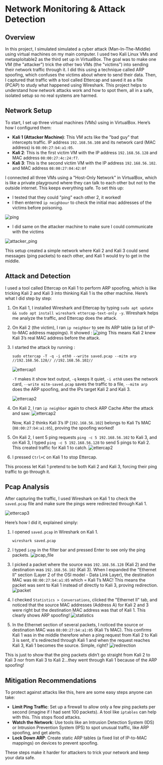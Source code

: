 # Network Monitoring & Attack Detection

## Overview

In this project, I simulated simulated a cyber attack (Man-In-The-Middle) using virtual machines on my main computer. I used two Kali Linux VMs and metasploitable2 as the third set up in VirtualBox. The goal was to make one VM (the "attacker") trick the other two VMs (the "victims") into sending their network traffic through it. I did this using a technique called ARP spoofing, which confuses the victims about where to send their data. Then, I captured that traffic with a tool called Ettercap and saved it as a file (PCAP) to study what happened using Wireshark. This project helps to understand how network attacks work and how to spot them, all in a safe, isolated setup so no real systems are harmed.

## Network Setup

To start, I set up three virtual machines (VMs) using in VirtualBox. Here’s how I configured them:

- **Kali 1 (Attacker Machine)**: This VM acts like the "bad guy" that intercepts traffic. IP address `192.168.56.108` and its network card (MAC address) is `08:00:27:b4:a1:05`.
- **Kali 2**: This is the first victim VM with the IP address `192.168.56.128` and MAC address `08:00:27:4c:24:f7`.
- **Kali 3**: This is the second victim VM with the IP address `192.168.56.102`. and MAC address `08:00:27:04:42:0f`

I connected all three VMs using a "Host-Only Network" in VirtualBox, which is like a private playground where they can talk to each other but not to the outside internet. This keeps everything safe. To set this up:
- I tested that they could "ping" each other 2, it worked!
- I then enterred `ip neighbour` to check the initial mac addresses of the victims before poisoning.

![ping](screenshots/ping.png)

- I did same on the attacker machine to make sure I could communicate with the victims

![attacker_ping](screenshots/attacker_ping.png)

This setup created a simple network where Kali 2 and Kali 3 could send messages (ping packets) to each other, and Kali 1 would try to get in the middle.

## Attack and Detection

I used a tool called Ettercap on Kali 1 to perform ARP spoofing, which is like tricking Kali 2 and Kali 3 into thinking Kali 1 is the other machine. Here’s what I did step by step:

1. On Kali 1, I installed Wireshark and Ettercap by typing `sudo apt update && sudo apt install wireshark ettercap-text-only -y`. Wireshark helps me analyze the traffic, and Ettercap does the attack.
2. On Kali 2 (the victim), I ran `ip neighbor` to see its ARP table (a list of IP-to-MAC address mappings). It showed :
   ![ping](screenshots/ping.png)
   This means Kali 2 knew Kali 3’s real MAC address before the attack.
   
4. I started the attack by running :
   ```
   sudo ettercap -T -q -i eth0 --write saved.pcap --mitm arp //192.168.56.128// //192.168.56.102//
   ```
    ![ettercap1](screenshots/ettercap1.png)
   
    `-T` makes it show text output, `-q` keeps it quiet, `-i eth0` uses the network card, `--write mitm-saved.pcap` saves the traffic to a file, `--mitm arp` does the ARP spoofing, and the IPs target Kali 2 and Kali 3.

    ![ettercap2](screenshots/ettercap2.png)
   
6. On Kali 2, I ran `ip neighbor` again to check ARP Cache After the attack and saw:
   ![ettercap2](screenshots/arp_poison.png)

   Now, Kali 2 thinks Kali 3’s IP (`192.168.56.102`) belongs to Kali 1’s MAC (`08:00:27:b4:a1:05`), proving the spoofing worked!
   
6. On Kali 2, I sent 5 ping requests `ping -c 5 192.168.56.102` to Kali 3, and on Kali 3, I typed `ping -c 5 192.168.56.128` to send 5 pings to Kali 2. This created traffic for Kali 1 to catch.
   ![ettercap2](screenshots/kali2_ping3.png)
   
8. I pressed `Ctrl+C` on Kali 1 to stop Ettercap.

This process let Kali 1 pretend to be both Kali 2 and Kali 3, forcing their ping traffic to go through it.

## Pcap Analysis

After capturing the traffic, I used Wireshark on Kali 1 to check the `saved.pcap` file and make sure the pings were redirected through Kali 1. 

![ettercap3](screenshots/ettercap3.png)

Here’s how I did it, explained simply:

1. I opened `saved.pcap` in Wireshark on Kali 1.
   ```
   wireshark saved.pcap
   ```
2. I typed `icmp` in the filter bar and pressed Enter to see only the ping packets.
   ![pcap_file](screenshots/pcap_file.png)
   
3. I picked a packet where the source was `192.168.56.128` (Kali 2) and the destination was `192.168.56.102` (Kali 3). When I expanded the "Ethernet II" section (Layer 2 of the OSI model - Data Link Layer), the destination MAC was `08:00:27:b4:a1:05` which = Kali 1’s MAC! This means the packet was sent to Kali 1 instead of directly to Kali 3, proving redirection.
   ![packet](screenshots/packet.png)
   
4. I checked `Statistics > Conversations`, clicked the "Ethernet II" tab, and noticed that the source MAC addresses (Address A) for Kali 2 and 3 were right but the destination MAC address was that of Kali 1. This clearly shows ARP spoofing!
   ![statistics](screenshots/statistics.png)
   
6. In the Ethernet section of several packets, I noticed the source or destination MAC was `08:00:27:b4:a1:05` (Kali 1’s MAC). This confirms Kali 1 was in the middle therefore when a ping request from Kali 2 to Kali 3 is sent, it's redirected through Kali 1 and when the request reaches Kali 3, Kali 1 becomes the source. Simple, right?
   ![redirection](screenshots/redirection.png)

This is just to show that the ping packets didn’t go straight from Kali 2 to Kali 3 nor from Kali 3 to Kali 2...they went through Kali 1 because of the ARP spoofing!

## Mitigation Recommendations

To protect against attacks like this, here are some easy steps anyone can take:

- **Limit Ping Traffic**: Set up a firewall to allow only a few ping packets per second (imagine if I had sent 100 packets). A tool like `iptables` can help with this. This stops flood attacks.
- **Watch the Network**: Use tools like an Intrusion Detection System (IDS) or Intrusion Prevention System (IPS) to spot unusual traffic, like ARP spoofing, and get alerts.
- **Lock Down ARP**: Create static ARP tables (a fixed list of IP-to-MAC mappings) on devices to prevent spoofing.

These steps make it harder for attackers to trick your network and keep your data safe.



